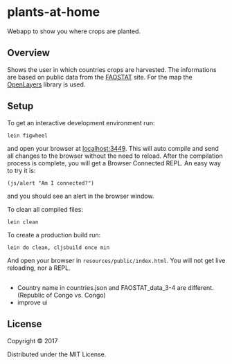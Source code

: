# plants-at-home

Webapp to show you where crops are planted.

## Overview

Shows the user in which countries crops are harvested.
The informations are based on public data from the
[FAOSTAT](http://www.fao.org/faostat/) site. For the map the [OpenLayers](http://openlayers.org/) library is used.

## Setup

To get an interactive development environment run:

    lein figwheel

and open your browser at [localhost:3449](http://localhost:3449/).
This will auto compile and send all changes to the browser without the
need to reload. After the compilation process is complete, you will
get a Browser Connected REPL. An easy way to try it is:

    (js/alert "Am I connected?")

and you should see an alert in the browser window.

To clean all compiled files:

    lein clean

To create a production build run:

    lein do clean, cljsbuild once min

And open your browser in `resources/public/index.html`. You will not
get live reloading, nor a REPL.

##

* Country name in countries.json and FAOSTAT_data_3-4 are different.
(Republic of Congo vs. Congo)
* improve ui

## License

Copyright © 2017

Distributed under the MIT License.
